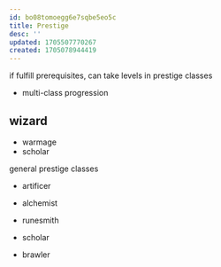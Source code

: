 ```yaml
---
id: bo08tomoegg6e7sqbe5eo5c
title: Prestige
desc: ''
updated: 1705507770267
created: 1705078944419
---
```


if fulfill prerequisites, can take levels in prestige classes
- multi-class progression

## wizard
- warmage
- scholar

general prestige classes
- artificer
- alchemist
- runesmith
- scholar

- brawler